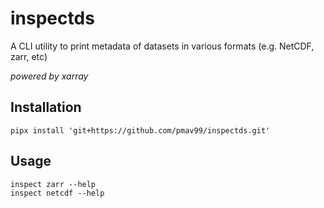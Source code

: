 # inspectds

A CLI utility to print metadata of datasets in various formats (e.g. NetCDF, zarr, etc)

*powered by xarray*

## Installation

```
pipx install 'git+https://github.com/pmav99/inspectds.git'
```

## Usage

```
inspect zarr --help
inspect netcdf --help
```
